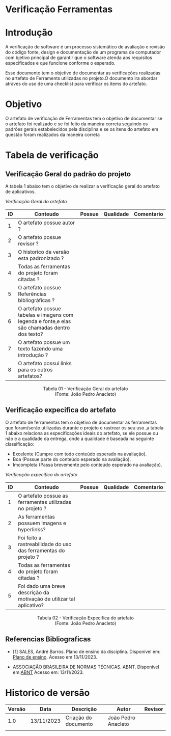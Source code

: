 # Verificação Ferramentas

# Introdução

A verificação de software é um processo sistemático de avaliação e revisão do código fonte, design e documentação de um programa de computador com bjetivo principal de garantir que o software atenda aos requisitos especificados e que funcione conforme o esperado. 

Esse documento tem o objetivo de documentar as verificações realizadas no artefato de Ferraments utilizadas no projeto.O documento ira abordar atraves do uso de uma checklist para verificar os items do artefato.

# Objetivo

O artefato de verificação de Ferramentas tem o objetivo de documentar se o artefato foi realizado e se foi feito da maneira correta seguindo os padrões gerais estabelecidos pela disciplina e se os itens do artefato em questão foram realizados da maneira correta

# Tabela de verificação

## Verificação Geral do padrão do projeto

A tabela 1 abaixo tem o objetivo de realizar a verificação geral do artefato de aplicativos.

*Verificação Geral do artefato*

| ID | Conteudo                                                                                      | Possue    | Qualidade | Comentario |
|----|-----------------------------------------------------------------------------------------------|-----------|-----------|------------|
| 1  | O artefato possue autor ?                                                                     |           |           |            |
| 2  | O artefato possue revisor ?                                                                   |           |           |            |
| 3  | O historico de versão esta padronizado ?                                                      |           |           |            |
| 4  | Todas as ferramentas do projeto foram citadas ?                                               |           |           |            |
| 5  | O artefato possue Referências bibliográficas ?                                                |           |           |            |
| 6  | O artefato possue tabelas e imagens com legenda e fonte,e elas são chamadas dentro dos texto? |           |           |            |
| 7  | O artefato possue um texto fazendo uma introdução ?                                           |           |           |            |
| 8  | O artefato possui links para os outros artefatos?                                             |           |           |            |

<p align="center">
Tabela 01 - Verificação Geral do artefato<br>
(Fonte: João Pedro Anacleto)
</p>

## Verificação expecifica do artefato

O artefato de ferramentas tem o objetivo de documentar as ferramentas que foram/serão utilizadas durante o projeto e rastrear os seu uso ,a tabela 1 abaixo relaciona as especificações ideais do artefato, se ele possue ou não e a qualidade da entrega, onde a qualidade é baseada na seguinte classificação:

- Excelente (Cumpre com todo conteúdo esperado na avaliação).
- Boa (Possue parte do conteúdo esperado na avaliação).
- Imcompleta (Passa brevemente pelo conteúdo esperado na avaliação).

*Verificação expecifica do artefato*

| ID | Conteudo                                                              | Possue    | Qualidade | Comentario |
|----|-----------------------------------------------------------------------|-----------|-----------|------------|
| 1  | O artefato possue as ferramentas utilizadas no projeto ?              |           |           |            |
| 2  | As ferramentas possuem imagens e hyperlinks?                          |           |           |            |
| 3  | Foi feito a rastreabilidade do uso das ferramentas do projeto ?       |           |           |            |
| 4  | Todas as ferramentas do projeto foram citadas ?                       |           |           |            |
| 5  | Foi dado uma breve descrição da motivação de utilizar tal aplicativo? |           |           |            |

<p align="center">
Tabela 02 - Verificação Expecifica do artefato<br>
(Fonte: João Pedro Anacleto)
</p>

## Referencias Bibliograficas

- [1] SALES, André Barros. Plano de ensino da disciplina. Disponível em: [Plano de ensino](https://aprender3.unb.br/pluginfile.php/2692699/mod_resource/content/34/Plano_de_Ensino%20RE%20022023%20Turma%202.pdf ). Acesso em 13/11/2023.

- ASSOCIAÇÃO BRASILEIRA DE NORMAS TÉCNICAS. ABNT. Disponível em:[ABNT](https://www.abnt.org.br/) Acesso em: 13/11/2023.

# Historico de versão

| Versão | Data       | Descrição                     | Autor               | Revisor |
|--------|------------|-----------                    |---------------------|---------|
| 1.0    | 13/11/2023 | Criação do documento          | João Pedro Anacleto |         |
|        |            |                               |                     |         |
